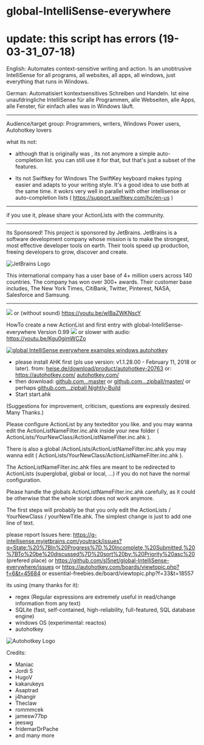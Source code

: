 ﻿# global-IntelliSense-everywhere 



# update: this script has errors (19-03-31_07-18)









 
English: Automates context-sensitive writing and action.
Is an unobtrusive IntelliSense for all programs, all websites, all apps, all windows, just everything that runs in Windows.

German: Automatisiert kontextsensitives Schreiben und Handeln.
Ist eine unaufdringliche IntelliSense für alle Programmen, alle Webseiten, alle Apps, alle Fenster, für einfach alles was in Windows läuft.

- - -

Audience/target group: Programmers, writers, Windows Power users, Autohotkey lovers

what its not:
- although that is originally was , its not anymore a simple auto-completion list.
you can still use it for that, but that's just a subset of the features.

- Its not Swiftkey for Windows
The SwiftKey keyboard makes typing easier and adapts to your writing style.
It's a good idea to use both at the same time. it wokrs very well in parallel with other intellisense or auto-completion lists ( https://support.swiftkey.com/hc/en-us )

- - -

if you use it, please share your ActionLists with the community.

- - -


Its Sponsored!
This project is sponsored by JetBrains.  JetBrains is a software development company whose mission is to make the strongest, most effective developer tools on earth. Their tools speed up production, freeing developers to grow, discover and create. 

![JetBrains Logo](https://www.isic.nl/media/1391607/jetbrains.jpg?width=448&height=277&mode=crop&scale=both) 

This international company has a user base of 4+ million users across 140 countries.  The company has won over 300+ awards.  Their customer base includes, The New York Times, CitiBank, Twitter, Pinterest, NASA, Salesforce and Samsung.

- - -
![](https://github.com/sl5net/global-IntelliSense-everywhere-Nightly-Build/blob/master/docs/help/gif/show-changing-ListBox-while-typing-global-IntelliSense-everywhere.gif?raw=true) or (without sound) https://youtu.be/wIBaZWKNscY

HowTo create a new ActionList and first entry with global-IntelliSense-everywhere Version 0.99
![](https://github.com/sl5net/global-IntelliSense-everywhere-Nightly-Build/blob/master/docs/help/gif/HowTo-create-a-new-ActionList-and-first-entry-with-global-IntelliSense-everywhere-Version-0.99.gif?raw=true)
or slower with audio: https://youtu.be/Kgu0gimWCZo

[![global IntelliSense everywhere examples windows autohotkey](https://img.youtube.com/vi/elLsl8lj0K8/0.jpg)](https://www.youtube.com/watch?v=elLsl8lj0K8)
  
- please install AHK first (pls use version: v1.1.28.00 - February 11, 2018 or later).
from:
[heise.de/download/product/autohotkey-20763](https://www.heise.de/download/product/autohotkey-20763)
or: https://autohotkey.com/
[autohotkey.com/](https://autohotkey.com)
- then download:
 [github.com...master](https://codeload.github.com/sl5net/global-IntelliSense-everywhere/zip/master)
  or 
  [github.com...zipball/master/](https://github.com/sl5net/global-IntelliSense-everywhere/zipball/master/)
  or perhaps 
  [github.com...zipball Nightly-Build](https://github.com/sl5net/global-IntelliSense-everywhere-Nightly-Build/zipball/master/)
- Start start.ahk

(Suggestions for improvement, criticism, questions are expressly desired. Many Thanks.)


Please configure ActionList by any texteditor you like.
and you may wanna edit the ActionListNameFilter.inc.ahk inside your new folder ( ActionLists/YourNewClass/ActionListNameFilter.inc.ahk ).

There is also a global 
/ActionLists/ActionListNameFilter.inc.ahk
you may wanna edit ( ActionLists/YourNewClass/ActionListNameFilter.inc.ahk ).

The ActionListNameFilter.inc.ahk files are meant to be redirected to ActionLists (superglobal, global or local, ...) if you do not have the normal configuration.

Please handle the globals ActionListNameFilter.inc.ahk carefully, as it could be otherwise that the whole script does not work anymore.

The first steps will probably be that you only edit the ActionLists / YourNewClass / yourNewTitle.ahk. The simplest change is just to add one line of text.


please report Issues here:
https://g-intellisense.myjetbrains.com/youtrack/issues?q=State:%20%7BIn%20Progress%7D,%20Incomplete,%20Submitted,%20%7BTo%20be%20discussed%7D%20sort%20by:%20Priority%20asc%20 (prefered place)
or https://github.com/sl5net/global-IntelliSense-everywhere/issues
or https://autohotkey.com/boards/viewtopic.php?f=6&t=45684 
or essential-freebies.de/board/viewtopic.php?f=33&t=18557 

its using (many thanks for it):
- regex (Regular expressions are extremely useful in read/change information from any text)
- SQLite (fast, self-contained, high-reliability, full-featured, SQL database engine) 
- windows OS (experimental: reactos)
- autohotkey

![Autohotkey Logo](https://www.autohotkey.com/assets/images/ahk-logo-no-text241x78-180.png) 



Credits:
- Maniac
- Jordi S
- HugoV
- kakarukeys
- Asaptrad
- j4hangir
- Theclaw
- rommmcek
- jamesw77bp
- jeeswg
- fridemarDrPache
- and many more
